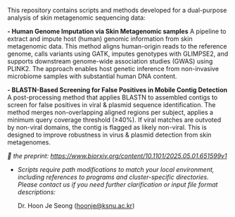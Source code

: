 This repository contains scripts and methods developed for a dual-purpose analysis of skin metagenomic sequencing data:

__- Human Genome Imputation via Skin Metagenomic samples__
A pipeline to extract and impute host (human) genomic information from skin metagenomic data. This method aligns human-origin reads to the reference genome, calls variants using GATK, imputes genotypes with GLIMPSE2, and supports downstream genome-wide association studies (GWAS) using PLINK2. The approach enables host genetic inference from non-invasive microbiome samples with substantial human DNA content.

__- BLASTN-Based Screening for False Positives in Mobile Contig Detection__
A post-processing method that applies BLASTN to assembled contigs to screen for false positives in viral & plasmid sequence identification. The method merges non-overlapping aligned regions per subject, applies a minimum query coverage threshold (≥40%). If viral matches are outvoted by non-viral domains, the contig is flagged as likely non-viral. This is designed to improve robustness in virus & plasmid detection from skin metagenomes.

_📄 the preprint: https://www.biorxiv.org/content/10.1101/2025.05.01.651599v1_

- _Scripts require path modifications to match your local environment, including references to programs and cluster-specific directories. Please contact us if you need further clarification or input file format descriptions:_

  Dr. Hoon Je Seong (hoonje@ksnu.ac.kr)
